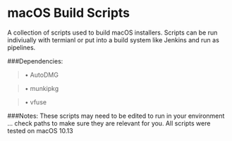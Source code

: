 # macOS Build Scripts

A collection of scripts used to build macOS installers. Scripts can be run indiviually with termianl or put into a build system like Jenkins and run as pipelines.

###Dependencies:

> • AutoDMG
	
> • munkipkg

> • vfuse

###Notes:
These scripts may need to be edited to run in your environment ... check paths to make sure they are relevant for you. All scripts were tested on macOS 10.13